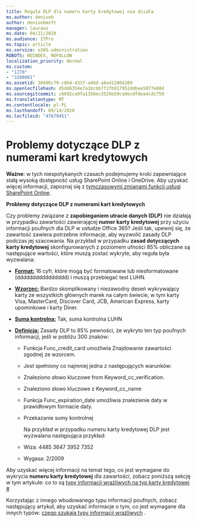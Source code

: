 ```yaml
---
title: Reguła DLP dla numeru karty kredytowej nie działa
ms.author: deniseb
author: denisebmsft
manager: laurawi
ms.date: 04/21/2020
ms.audience: ITPro
ms.topic: article
ms.service: o365-administration
ROBOTS: NOINDEX, NOFOLLOW
localization_priority: Normal
ms.custom:
- "1270"
- "3200001"
ms.assetid: 30496c79-c8b4-4337-a46d-abed12864209
ms.openlocfilehash: d5dd6354e7a1bcbb7f2fb917952ddbee5077e88d
ms.sourcegitcommit: c6692ce0fa1358ec3529e59ca0ecdfdea4cdc759
ms.translationtype: MT
ms.contentlocale: pl-PL
ms.lasthandoff: 09/14/2020
ms.locfileid: "47679451"
---
```

# <a name="dlp-issues-with-credit-card-numbers"></a>Problemy dotyczące DLP z numerami kart kredytowych

**Ważne**: w tych niespotykanych czasach podejmujemy kroki zapewniające stałą wysoką dostępność usług SharePoint Online i OneDrive. Aby uzyskać więcej informacji, zapoznaj się z [tymczasowymi zmianami funkcji usługi SharePoint Online](https://aka.ms/ODSPAdjustments).

**Problemy dotyczące DLP z numerami kart kredytowych**

Czy problemy związane z **zapobieganiem utracie danych (DLP)** nie działają w przypadku zawartości zawierającej **numer karty kredytowej** przy użyciu informacji poufnych dla DLP w usłudze Office 365? Jeśli tak, upewnij się, że zawartość zawiera potrzebne informacje, aby wyzwolić zasady DLP podczas jej szacowania. Na przykład w przypadku **zasad dotyczących karty kredytowej** skonfigurowanych z poziomem ufności 85% obliczane są następujące wartości, które muszą zostać wykryte, aby reguła była wyzwalana:
  
- **[Format:](https://docs.microsoft.com/microsoft-365/compliance/sensitive-information-type-entity-definitions#format-19)** 16 cyfr, które mogą być formatowane lub niesformatowane (dddddddddddddddd) i muszą przebiegać test LUHN.

- **[Wzorzec:](https://docs.microsoft.com/microsoft-365/compliance/sensitive-information-type-entity-definitions#pattern-19)** Bardzo skomplikowany i niezawodny deseń wykrywający karty ze wszystkich głównych marek na całym świecie, w tym karty Visa, MasterCard, Discover Card, JCB, American Express, karty upominkowe i karty Diner.

- **[Suma kontrolna:](https://docs.microsoft.com/microsoft-365/compliance/sensitive-information-type-entity-definitions#checksum-19)** Tak, suma kontrolna LUHN

- **[Definicja:](https://docs.microsoft.com/microsoft-365/compliance/sensitive-information-type-entity-definitions#definition-19)** Zasady DLP to 85% pewności, że wykryto ten typ poufnych informacji, jeśli w pobliżu 300 znaków:

  - Funkcja Func_credit_card umożliwia Znajdowanie zawartości zgodnej ze wzorcem.

  - Jest spełniony co najmniej jedna z następujących warunków:

  - Znaleziono słowo kluczowe from Keyword_cc_verification.

  - Znaleziono słowo kluczowe z Keyword_cc_name

  - Funkcja Func_expiration_date umożliwia znalezienie daty w prawidłowym formacie daty.

  - Przekazanie sumy kontrolnej

    Na przykład w przypadku numeru karty kredytowej DLP jest wyzwalana następująca przykład:

  - Wiza: 4485 3647 3952 7352
  
  - Wygasa: 2/2009

Aby uzyskać więcej informacji na temat tego, co jest wymagane do wykrycia **numeru karty kredytowej** dla zawartości, zobacz poniższą sekcję w tym artykule: co to są [typy informacji wrażliwych na typ karty kredytowej #](https://docs.microsoft.com/microsoft-365/compliance/sensitive-information-type-entity-definitions#credit-card-number)
  
Korzystając z innego wbudowanego typu informacji poufnych, zobacz następujący artykuł, aby uzyskać informacje o tym, co jest wymagane dla innych typów: [czego szukają typy informacji wrażliwych](https://docs.microsoft.com/microsoft-365/compliance/sensitive-information-type-entity-definitions) .
  